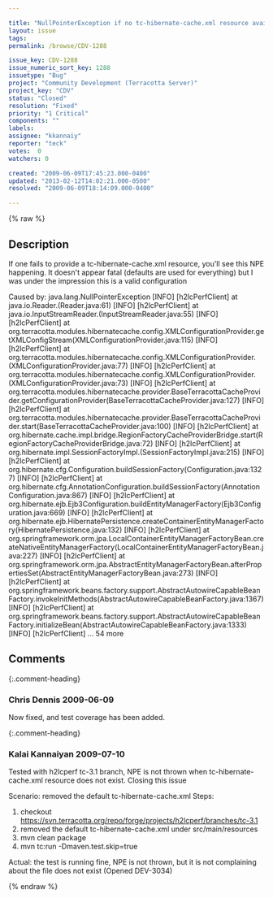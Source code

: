 ```yaml
---

title: "NullPointerException if no tc-hibernate-cache.xml resource available"
layout: issue
tags: 
permalink: /browse/CDV-1288

issue_key: CDV-1288
issue_numeric_sort_key: 1288
issuetype: "Bug"
project: "Community Development (Terracotta Server)"
project_key: "CDV"
status: "Closed"
resolution: "Fixed"
priority: "1 Critical"
components: ""
labels: 
assignee: "kkannaiy"
reporter: "teck"
votes:  0
watchers: 0

created: "2009-06-09T17:45:23.000-0400"
updated: "2013-02-12T14:02:21.000-0500"
resolved: "2009-06-09T18:14:09.000-0400"

---
```




{% raw %}



## Description

<div markdown="1" class="description">

If one fails to provide a tc-hibernate-cache.xml resource, you'll see this NPE happening. It doesn't appear fatal (defaults are used for everything) but I was under the impression this is a valid configuration

Caused by: java.lang.NullPointerException
[INFO] [h2lcPerfClient] 	at java.io.Reader.<init>(Reader.java:61)
[INFO] [h2lcPerfClient] 	at java.io.InputStreamReader.<init>(InputStreamReader.java:55)
[INFO] [h2lcPerfClient] 	at org.terracotta.modules.hibernatecache.config.XMLConfigurationProvider.getXMLConfigStream(XMLConfigurationProvider.java:115)
[INFO] [h2lcPerfClient] 	at org.terracotta.modules.hibernatecache.config.XMLConfigurationProvider.<init>(XMLConfigurationProvider.java:77)
[INFO] [h2lcPerfClient] 	at org.terracotta.modules.hibernatecache.config.XMLConfigurationProvider.<init>(XMLConfigurationProvider.java:73)
[INFO] [h2lcPerfClient] 	at org.terracotta.modules.hibernatecache.provider.BaseTerracottaCacheProvider.getConfigurationProvider(BaseTerracottaCacheProvider.java:127)
[INFO] [h2lcPerfClient] 	at org.terracotta.modules.hibernatecache.provider.BaseTerracottaCacheProvider.start(BaseTerracottaCacheProvider.java:100)
[INFO] [h2lcPerfClient] 	at org.hibernate.cache.impl.bridge.RegionFactoryCacheProviderBridge.start(RegionFactoryCacheProviderBridge.java:72)
[INFO] [h2lcPerfClient] 	at org.hibernate.impl.SessionFactoryImpl.<init>(SessionFactoryImpl.java:215)
[INFO] [h2lcPerfClient] 	at org.hibernate.cfg.Configuration.buildSessionFactory(Configuration.java:1327)
[INFO] [h2lcPerfClient] 	at org.hibernate.cfg.AnnotationConfiguration.buildSessionFactory(AnnotationConfiguration.java:867)
[INFO] [h2lcPerfClient] 	at org.hibernate.ejb.Ejb3Configuration.buildEntityManagerFactory(Ejb3Configuration.java:669)
[INFO] [h2lcPerfClient] 	at org.hibernate.ejb.HibernatePersistence.createContainerEntityManagerFactory(HibernatePersistence.java:132)
[INFO] [h2lcPerfClient] 	at org.springframework.orm.jpa.LocalContainerEntityManagerFactoryBean.createNativeEntityManagerFactory(LocalContainerEntityManagerFactoryBean.java:227)
[INFO] [h2lcPerfClient] 	at org.springframework.orm.jpa.AbstractEntityManagerFactoryBean.afterPropertiesSet(AbstractEntityManagerFactoryBean.java:273)
[INFO] [h2lcPerfClient] 	at org.springframework.beans.factory.support.AbstractAutowireCapableBeanFactory.invokeInitMethods(AbstractAutowireCapableBeanFactory.java:1367)
[INFO] [h2lcPerfClient] 	at org.springframework.beans.factory.support.AbstractAutowireCapableBeanFactory.initializeBean(AbstractAutowireCapableBeanFactory.java:1333)
[INFO] [h2lcPerfClient] 	... 54 more


</div>

## Comments


{:.comment-heading}
### **Chris Dennis** <span class="date">2009-06-09</span>

<div markdown="1" class="comment">

Now fixed, and test coverage has been added.

</div>


{:.comment-heading}
### **Kalai Kannaiyan** <span class="date">2009-07-10</span>

<div markdown="1" class="comment">

Tested with h2lcperf tc-3.1 branch, NPE is not thrown when tc-hibernate-cache.xml resource does not exist. Closing this issue

Scenario: removed the default tc-hibernate-cache.xml
Steps:
1. checkout https://svn.terracotta.org/repo/forge/projects/h2lcperf/branches/tc-3.1
1. removed the default tc-hibernate-cache.xml under src/main/resources
2. mvn clean package
3. mvn tc:run -Dmaven.test.skip=true

Actual: the test is running fine, NPE is not thrown, but it is not complaining about the file does not exist (Opened DEV-3034)

 

</div>



{% endraw %}
